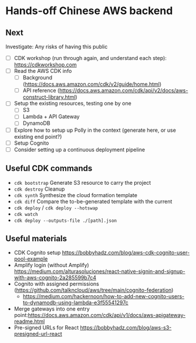 # Hands-off Chinese AWS backend

## Next

Investigate: Any risks of having this public

- [ ] CDK workshop (run through again, and understand each step): https://cdkworkshop.com
- [ ] Read the AWS CDK info
    - [ ] Background (https://docs.aws.amazon.com/cdk/v2/guide/home.html)
    - [ ] API reference (https://docs.aws.amazon.com/cdk/api/v2/docs/aws-construct-library.html)
- [ ] Setup the existing resources, testing one by one
    - [ ] S3
    - [ ] Lambda + API Gateway
    - [ ] DynamoDB
- [ ] Explore how to setup up Polly in the context (generate here, or use existing end point?)
- [ ] Setup Cognito
- [ ] Consider setting up a continuous deployment pipeline

## Useful CDK commands

* `cdk bootstrap` Generate S3 resource to carry the project
* `cdk destroy` Cleanup
* `cdk synth` Synthesize the cloud formation template
* `cdk diff` Compare the to-be-generated template with the current
* `cdk deploy` / `cdk deploy --hotswap`
* `cdk watch`
* `cdk deploy --outputs-file ./[path].json`

## Useful materials

* CDK Cognito setup https://bobbyhadz.com/blog/aws-cdk-cognito-user-pool-example
* Amplify login (without Amplify) https://medium.com/alturasoluciones/react-native-signin-and-signup-with-aws-cognito-2a285599b7c4
* Cognito with assigned permissions (https://github.com/talkncloud/aws/tree/main/cognito-federation)
    * https://medium.com/hackernoon/how-to-add-new-cognito-users-to-dynamodb-using-lambda-e3f55541297c
* Merge gateways into one entry point:https://docs.aws.amazon.com/cdk/api/v1/docs/aws-apigateway-readme.html
* Pre-signed URLs for React https://bobbyhadz.com/blog/aws-s3-presigned-url-react
